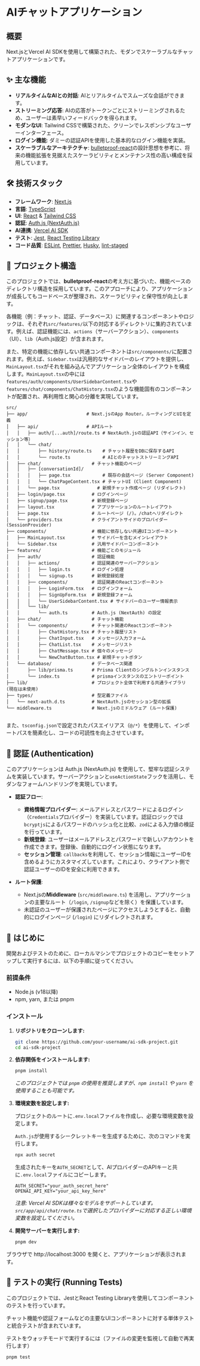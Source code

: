 # AIチャットアプリケーション

## 概要

Next.jsとVercel AI SDKを使用して構築された、モダンでスケーラブルなチャットアプリケーションです。

## ✨ 主な機能

- **リアルタイムなAIとの対話**: AIとリアルタイムでスムーズな会話ができます。
- **ストリーミング応答**: AIの応答がトークンごとにストリーミングされるため、ユーザーは素早いフィードバックを得られます。
- **モダンなUI**: Tailwind CSSで構築された、クリーンでレスポンシブなユーザーインターフェース。
- **ログイン機能**: ダミーの認証APIを使用した基本的なログイン機能を実装。
- **スケーラブルなアーキテクチャ**: [bulletproof-react](https://github.com/alan2207/bulletproof-react)の設計思想を参考に、将来の機能拡張を見据えたスケーラビリティとメンテナンス性の高い構成を採用しています。

## 🛠️ 技術スタック

- **フレームワーク**: [Next.js](https://nextjs.org/)
- **言語**: [TypeScript](https://www.typescriptlang.org/)
- **UI**: [React](https://react.dev/) & [Tailwind CSS](https://tailwindcss.com/)
- **認証**: [Auth.js (NextAuth.js)](https://authjs.dev/)
- **AI連携**: [Vercel AI SDK](https://sdk.vercel.ai/)
- **テスト**: [Jest](https://jestjs.io/), [React Testing Library](https://testing-library.com/docs/react-testing-library/intro/)
- **コード品質**: [ESLint](https://eslint.org/), [Prettier](https://prettier.io/), [Husky](https://typicode.github.io/husky/), [lint-staged](https://github.com/okonet/lint-staged)

## 📂 プロジェクト構造

このプロジェクトでは、**bulletproof-react**の考え方に基づいた、機能ベースのディレクトリ構造を採用しています。このアプローチにより、アプリケーションが成長してもコードベースが整理され、スケーラビリティと保守性が向上します。

各機能（例：チャット、認証、データベース）に関連するコンポーネントやロジックは、それぞれ`src/features/`以下の対応するディレクトリに集約されています。例えば、認証機能には、`actions`（サーバーアクション）、`components`（UI）、`lib`（Auth.js設定）が含まれます。

また、特定の機能に依存しない共通コンポーネントは`src/components/`に配置されます。例えば、`Sidebar.tsx`は汎用的なサイドバーのレイアウトを提供し、`MainLayout.tsx`がそれを組み込んでアプリケーション全体のレイアウトを構成します。`MainLayout.tsx`の中には`features/auth/components/UserSidebarContent.tsx`や`features/chat/components/ChatHistory.tsx`のような機能固有のコンポーネントが配置され、再利用性と関心の分離を実現しています。

```
src/
├── app/                      # Next.jsのApp Router。ルーティングとUIを定義
│   ├── api/                  # APIルート
│   │   ├── auth/[...auth]/route.ts # NextAuth.jsの認証API（サインイン、セッション等）
│   │   └── chat/
│   │       ├── history/route.ts    # チャット履歴をDBに保存するAPI
│   │       └── route.ts            # AIとのチャットストリーミングAPI
│   ├── chat/                   # チャット機能のページ
│   │   ├── [conversationId]/
│   │   │   ├── page.tsx            # 既存の会話ページ (Server Component)
│   │   │   └── ChatPageContent.tsx # チャットUI (Client Component)
│   │   └── page.tsx              # 新規チャット作成ページ (リダイレクト)
│   ├── login/page.tsx          # ログインページ
│   ├── signup/page.tsx         # 新規登録ページ
│   ├── layout.tsx              # アプリケーションのルートレイアウト
│   ├── page.tsx                # ルートページ (/)。/chatへリダイレクト
│   └── providers.tsx           # クライアントサイドのプロバイダー (SessionProvider)
├── components/                 # 機能に依存しない共通UIコンポーネント
│   ├── MainLayout.tsx          # サイドバーを含むメインレイアウト
│   └── Sidebar.tsx             # 汎用サイドバーコンポーネント
├── features/                   # 機能ごとのモジュール
│   ├── auth/                   # 認証機能
│   │   ├── actions/            # 認証関連のサーバーアクション
│   │   │   ├── login.ts        # ログイン処理
│   │   │   └── signup.ts       # 新規登録処理
│   │   ├── components/         # 認証関連のReactコンポーネント
│   │   │   ├── LoginForm.tsx   # ログインフォーム
│   │   │   ├── SignUpForm.tsx  # 新規登録フォーム
│   │   │   └── UserSidebarContent.tsx # サイドバーのユーザー情報表示
│   │   └── lib/
│   │       └── auth.ts         # Auth.js (NextAuth) の設定
│   ├── chat/                   # チャット機能
│   │   └── components/         # チャット関連のReactコンポーネント
│   │       ├── ChatHistory.tsx # チャット履歴リスト
│   │       ├── ChatInput.tsx   # メッセージ入力フォーム
│   │       ├── ChatList.tsx    # メッセージリスト
│   │       ├── ChatMessage.tsx # 個々のメッセージ
│   │       └── NewChatButton.tsx # 新規チャットボタン
│   └── database/               # データベース関連
│       ├── lib/prisma.ts       # Prisma Clientのシングルトンインスタンス
│       └── index.ts            # prismaインスタンスのエントリーポイント
├── lib/                        # プロジェクト全体で利用する共通ライブラリ (現在は未使用)
├── types/                      # 型定義ファイル
│   └── next-auth.d.ts          # NextAuth.jsのセッション型の拡張
└── middleware.ts               # Next.jsのミドルウェア (ルート保護)


```

また、`tsconfig.json`で設定されたパスエイリアス（`@/*`）を使用して、インポートパスを簡素化し、コードの可読性を向上させています。

## 🔐 認証 (Authentication)

このアプリケーションは Auth.js (NextAuth.js) を使用して、堅牢な認証システムを実装しています。サーバーアクションと`useActionState`フックを活用し、モダンなフォームハンドリングを実現しています。

- **認証フロー**:

  - **資格情報プロバイダー**: メールアドレスとパスワードによるログイン（`Credentials`プロバイダー）を実装しています。認証ロジックでは`bcryptjs`によるパスワードのハッシュ化と比較、`zod`による入力値の検証を行っています。
  - **新規登録**: ユーザーはメールアドレスとパスワードで新しいアカウントを作成できます。登録後、自動的にログイン状態になります。
  - **セッション管理**: `callbacks`を利用して、セッション情報にユーザーIDを含めるようにカスタマイズしています。これにより、クライアント側で認証ユーザーのIDを安全に利用できます。

- **ルート保護**:
  - Next.jsの**Middleware** (`src/middleware.ts`) を活用し、アプリケーションの主要なルート（`/login`, `/signup`などを除く）を保護しています。
  - 未認証のユーザーが保護されたページにアクセスしようとすると、自動的にログインページ (`/login`) にリダイレクトされます。

## 🚀 はじめに

開発およびテストのために、ローカルマシンでプロジェクトのコピーをセットアップして実行するには、以下の手順に従ってください。

### 前提条件

- Node.js (v18以降)
- npm, yarn, または pnpm

### インストール

1.  **リポジトリをクローンします:**

    ```bash
    git clone https://github.com/your-username/ai-sdk-project.git
    cd ai-sdk-project
    ```

2.  **依存関係をインストールします:**

    ```bash
    pnpm install
    ```

    _このプロジェクトでは `pnpm` の使用を推奨しますが、`npm install` や `yarn` を使用することも可能です。_

3.  **環境変数を設定します:**

    プロジェクトのルートに`.env.local`ファイルを作成し、必要な環境変数を設定します。

    `Auth.js`が使用するシークレットキーを生成するために、次のコマンドを実行します。

    ```bash
    npx auth secret
    ```

    生成されたキーを`AUTH_SECRET`として、AIプロバイダーのAPIキーと共に`.env.local`ファイルにコピーします。

    ```.env.local
    AUTH_SECRET="your_auth_secret_here"
    OPENAI_API_KEY="your_api_key_here"
    ```

    _注意: Vercel AI SDKは様々なモデルをサポートしています。`src/app/api/chat/route.ts`で選択したプロバイダーに対応する正しい環境変数を設定してください。_

4.  **開発サーバーを実行します:**
    ```bash
    pnpm dev
    ```

ブラウザで http://localhost:3000 を開くと、アプリケーションが表示されます。

## 🧪 テストの実行 (Running Tests)

このプロジェクトでは、JestとReact Testing Libraryを使用してコンポーネントのテストを行っています。

チャット機能や認証フォームなどの主要なUIコンポーネントに対する単体テストと統合テストが含まれています。

テストをウォッチモードで実行するには（ファイルの変更を監視して自動で再実行します）

```bash
pnpm test
```

